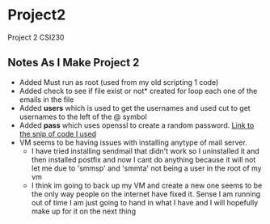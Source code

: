 # Project2
Project 2 CSI230

## Notes As I Make Project 2

* Added Must run as root (used from my old scripting 1 code)
* Added check to see if file exist or not* created for loop each one of the emails in the file
* Added **users** which is used to get the usernames and used cut to get usernames to the left of the @ symbol
* Added **pass** which uses openssl to create a random password. [Link to the snip of code I used](https://www.howtogeek.com/howto/30184/10-ways-to-generate-a-random-password-from-the-command-line/)
* VM seems to be having issues with installing anytype of mail server.
  * I have tried installing sendmail that didn't work so I uninstalled it and then installed postfix and now I cant do anything because it will not let me due to 'smmsp' and 'smmta' not being a user in the root of my vm
  * I think im going to back up my VM and create a new one seems to be the only way people on the internet have fixed it. Sense I am running out of time I am just going to hand in what I have and I will hopefully make up for it on the next thing

